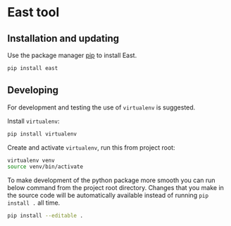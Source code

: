 # East tool

## Installation and updating

Use the package manager [pip](https://pip.pypa.io/en/stable/) to install East.

```bash
pip install east
```

## Developing

For development and testing the use of `virtualenv` is suggested.

Install `virtualenv`:
```bash
pip install virtualenv
```

Create and activate `virtualenv`, run this from project root:

```bash
virtualenv venv
source venv/bin/activate
```

To make development of the python package more smooth you can run below command
from the project root directory.
Changes that you make in the source code will be automatically available
instead of running `pip install .` all time.
```bash
pip install --editable .
```

